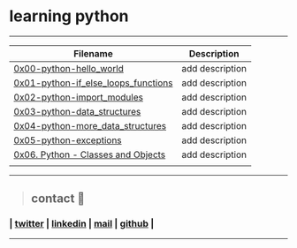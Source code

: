 # learning python
---
| **Filename** | **Description** |
|---|---|
| [0x00-python-hello_world](https://github.com/ricardo1470/holbertonschool-higher_level_programming/tree/master/0x00-python-hello_world) | add description  |
| [0x01-python-if_else_loops_functions](https://github.com/ricardo1470/holbertonschool-higher_level_programming/tree/master/0x01-python-if_else_loops_functions) | add description  |
| [0x02-python-import_modules](https://github.com/ricardo1470/holbertonschool-higher_level_programming/tree/master/0x02-python-import_modules) | add description  |
| [0x03-python-data_structures](https://github.com/ricardo1470/holbertonschool-higher_level_programming/tree/master/0x03-python-data_structures) | add description  |
| [0x04-python-more_data_structures](https://github.com/ricardo1470/holbertonschool-higher_level_programming/tree/master/0x04-python-more_data_structures) | add description  |
| [0x05-python-exceptions](https://github.com/ricardo1470/holbertonschool-higher_level_programming/tree/master/0x05-python-exceptions) | add description  |
| [0x06. Python - Classes and Objects](./) | add description  |
|   |   |

---
> ## contact 💬

### | [twitter](https://twitter.com/RICARDO1470) | [linkedin](https://www.linkedin.com/in/ricardo-alfonso-camayo/) | [mail](1466@holbertonschool.com) | [github](https://github.com/ricardo1470/README/blob/master/README.md) |
---
